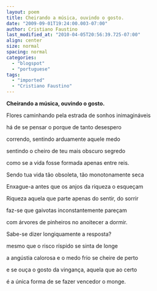 ```yaml
---
layout: poem
title: Cheirando a música, ouvindo o gosto.
date: "2009-09-01T19:24:00.003-07:00"
author: Cristiano Faustino
last_modified_at: "2010-04-05T20:56:39.725-07:00"
align: center
size: normal
spacing: normal
categories:
  - "blogspot"
  - "portuguese"
tags:
  - "imported"
  - "Cristiano Faustino"
---
```


<span style="font-weight: bold;">Cheirando a música, ouvindo o gosto.

Flores caminhando pela estrada de sonhos inimagináveis

há de se pensar o porque de tanto desespero

correndo, sentindo arduamente aquele medo

sentindo o cheiro de teu mais obscuro segredo

como se a vida fosse formada apenas entre reis.

Sendo tua vida tão obsoleta, tão monotonamente seca

Enxague-a antes que os anjos da riqueza o esqueçam

Riqueza aquela que parte apenas do sentir, do sorrir

faz-se que gaivotas inconstantemente pareçam

com árvores de pinheiros no anoitecer a dormir.

Sabe-se dizer longiquamente a resposta?

mesmo que o risco ríspido se sinta de longe

a angústia calorosa e o medo frio se cheire de perto

e se ouça o gosto da vingança, aquela que ao certo

é a única forma de se fazer vencedor o monge.